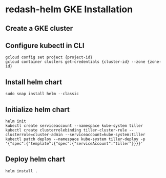 # redash-helm GKE Installation

## Create a GKE cluster

## Configure kubectl in CLI
```
gcloud config set project {project-id}
gcloud container clusters get-credentials {cluster-id} --zone {zone-id}
```
## Install helm chart
```
sudo snap install helm --classic
```

## Initialize helm chart
```
helm init
kubectl create serviceaccount --namespace kube-system tiller
kubectl create clusterrolebinding tiller-cluster-rule --clusterrole=cluster-admin --serviceaccount=kube-system:tiller
kubectl patch deploy --namespace kube-system tiller-deploy -p '{"spec":{"template":{"spec":{"serviceAccount":"tiller"}}}}'
```
## Deploy helm chart
```
helm install .
```

